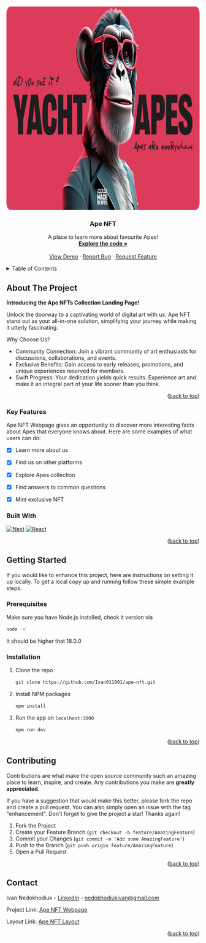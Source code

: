 <a name="readme-top"></a>

<br />
<div align="center">
  <a href="https://github.com/Ivan011001/ape-nft">
    <img src="public/images/preview.png" alt="Logo" width="1200" height="530">
  </a>

  <h3 align="center">Ape NFT</h3>

  <p align="center">
      A place to learn more about favourite Apes!
    <br />
    <a href="https://github.com/Ivan011001/ape-nft"><strong>Explore the code »</strong></a>
    <br />
    <br />
    <a href="https://ape-nft-rouge.vercel.app">View Demo</a>
    ·
    <a href="https://github.com/Ivan011001/ape-nft/issues">Report Bug</a>
    ·
    <a href="https://github.com/Ivan011001/ape-nft/issues">Request Feature</a>
  </p>
</div>

<details>
  <summary>Table of Contents</summary>
  <ol>
    <li>
      <a href="#about-the-project">About The Project</a>
      <ul>
        <li><a href="#built-with">Built With</a></li>
      </ul>
    </li>
    <li>
      <a href="#getting-started">Getting Started</a>
      <ul>
        <li><a href="#prerequisites">Prerequisites</a></li>
        <li><a href="#installation">Installation</a></li>
      </ul>
    </li>
    <li><a href="#usage">Usage</a></li>
    <li><a href="#contributing">Contributing</a></li>
    <li><a href="#contact">Contact</a></li>
  </ol>
</details>


## About The Project




**Introducing the Ape NFTs Collection Landing Page!**

Unlock the doorway to a captivating world of digital art with us. Ape NFT stand out as your all-in-one solution, simplifying your journey while making it utterly fascinating.

Why Choose Us?

* Community Connection: Join a vibrant community of art enthusiasts for discussions, collaborations, and events.
* Exclusive Benefits: Gain access to early releases, promotions, and unique experiences reserved for members.
* Swift Progress: Your dedication yields quick results. Experience art and make it an integral part of your life sooner than you think.

<p align="right">(<a href="#readme-top">back to top</a>)</p>


### Key Features

Ape NFT Webpage gives an opportunity to discover more interesting facts about Apes that everyone knows about.
Here are some examples of what users can do:

- [x] Learn more about us
- [x] Find us on other platforms
- [x] Explore Apes collection
- [x] Find answers to common questions
- [x] Mint exclusive NFT

     
### Built With


[![Next][Next.js]][Next-url]
[![React][React.js]][React-url]

<p align="right">(<a href="#readme-top">back to top</a>)</p>


## Getting Started

If you would like to enhance this project, here are instructions on setting it up locally.
To get a local copy up and running follow these simple example steps.

### Prerequisites

Make sure you have Node.js installed, check it version via
  ```sh
  node -v
  ```
It should be higher that 18.0.0

### Installation

1. Clone the repo
   ```sh
   git clone https://github.com/Ivan011001/ape-nft.git
   ```
2. Install NPM packages
   ```sh
   npm install
   ```
3. Run the app on `localhost:3000`
   ```sh
   npm run dev
   ```

<p align="right">(<a href="#readme-top">back to top</a>)</p>


## Contributing

Contributions are what make the open source community such an amazing place to learn, inspire, and create. Any contributions you make are **greatly appreciated**.

If you have a suggestion that would make this better, please fork the repo and create a pull request. You can also simply open an issue with the tag "enhancement".
Don't forget to give the project a star! Thanks again!

1. Fork the Project
2. Create your Feature Branch (`git checkout -b feature/AmazingFeature`)
3. Commit your Changes (`git commit -m 'Add some AmazingFeature'`)
4. Push to the Branch (`git push origin feature/AmazingFeature`)
5. Open a Pull Request

<p align="right">(<a href="#readme-top">back to top</a>)</p>


## Contact

Ivan Nedokhodiuk - [LinkedIn](https://www.linkedin.com/in/ivan-nedokhodiuk) - nedokhodiukivan@gmail.com

Project Link: [Ape NFT Webpage](https://ape-nft-rouge.vercel.app)

Layout Link: [Ape NFT Layout](https://www.figma.com/file/NhwvCnRetLh4PsJY3rD2d6/Ape-NFT?type=design&node-id=51%3A952&mode=design&t=FRLZSC6KhEuOSkVs-1)

<p align="right">(<a href="#readme-top">back to top</a>)</p>

[Next.js]: https://img.shields.io/badge/next.js-000000?style=for-the-badge&logo=nextdotjs&logoColor=white
[Next-url]: https://nextjs.org/
[React.js]: https://img.shields.io/badge/React-20232A?style=for-the-badge&logo=react&logoColor=61DAFB
[React-url]: https://reactjs.org/
